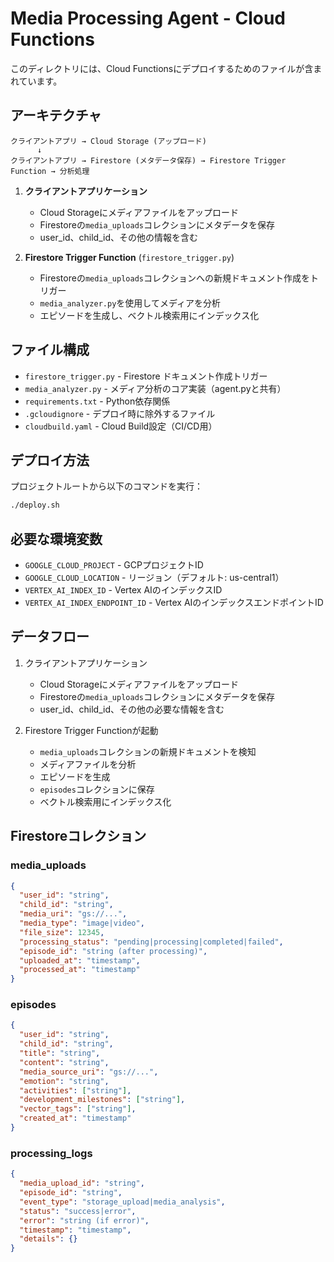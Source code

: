 # Media Processing Agent - Cloud Functions

このディレクトリには、Cloud Functionsにデプロイするためのファイルが含まれています。

## アーキテクチャ

```
クライアントアプリ → Cloud Storage (アップロード) 
      ↓
クライアントアプリ → Firestore (メタデータ保存) → Firestore Trigger Function → 分析処理
```

1. **クライアントアプリケーション**
   - Cloud Storageにメディアファイルをアップロード
   - Firestoreの`media_uploads`コレクションにメタデータを保存
   - user_id、child_id、その他の情報を含む

2. **Firestore Trigger Function** (`firestore_trigger.py`)
   - Firestoreの`media_uploads`コレクションへの新規ドキュメント作成をトリガー
   - `media_analyzer.py`を使用してメディアを分析
   - エピソードを生成し、ベクトル検索用にインデックス化

## ファイル構成

- `firestore_trigger.py` - Firestore ドキュメント作成トリガー
- `media_analyzer.py` - メディア分析のコア実装（agent.pyと共有）
- `requirements.txt` - Python依存関係
- `.gcloudignore` - デプロイ時に除外するファイル
- `cloudbuild.yaml` - Cloud Build設定（CI/CD用）

## デプロイ方法

プロジェクトルートから以下のコマンドを実行：

```bash
./deploy.sh
```

## 必要な環境変数

- `GOOGLE_CLOUD_PROJECT` - GCPプロジェクトID
- `GOOGLE_CLOUD_LOCATION` - リージョン（デフォルト: us-central1）
- `VERTEX_AI_INDEX_ID` - Vertex AIのインデックスID
- `VERTEX_AI_INDEX_ENDPOINT_ID` - Vertex AIのインデックスエンドポイントID

## データフロー

1. クライアントアプリケーション
   - Cloud Storageにメディアファイルをアップロード
   - Firestoreの`media_uploads`コレクションにメタデータを保存
   - user_id、child_id、その他の必要な情報を含む

2. Firestore Trigger Functionが起動
   - `media_uploads`コレクションの新規ドキュメントを検知
   - メディアファイルを分析
   - エピソードを生成
   - `episodes`コレクションに保存
   - ベクトル検索用にインデックス化

## Firestoreコレクション

### media_uploads
```json
{
  "user_id": "string",
  "child_id": "string",
  "media_uri": "gs://...",
  "media_type": "image|video",
  "file_size": 12345,
  "processing_status": "pending|processing|completed|failed",
  "episode_id": "string (after processing)",
  "uploaded_at": "timestamp",
  "processed_at": "timestamp"
}
```

### episodes
```json
{
  "user_id": "string",
  "child_id": "string",
  "title": "string",
  "content": "string",
  "media_source_uri": "gs://...",
  "emotion": "string",
  "activities": ["string"],
  "development_milestones": ["string"],
  "vector_tags": ["string"],
  "created_at": "timestamp"
}
```

### processing_logs
```json
{
  "media_upload_id": "string",
  "episode_id": "string",
  "event_type": "storage_upload|media_analysis",
  "status": "success|error",
  "error": "string (if error)",
  "timestamp": "timestamp",
  "details": {}
}
```